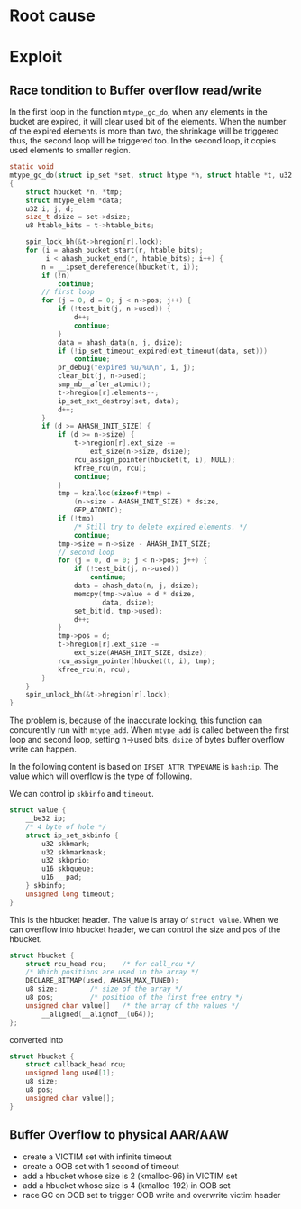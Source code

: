 # Root cause

# Exploit
## Race tondition to Buffer overflow read/write

In the first loop in the function `mtype_gc_do`, when any elements in the bucket are expired, it
will clear used bit of the elements.
When the number of the expired elements is more than two, the shrinkage will be triggered thus,
the second loop will be triggered too.
In the second loop, it copies used elements to smaller region.

```c
static void
mtype_gc_do(struct ip_set *set, struct htype *h, struct htable *t, u32 r)
{
	struct hbucket *n, *tmp;
	struct mtype_elem *data;
	u32 i, j, d;
	size_t dsize = set->dsize;
	u8 htable_bits = t->htable_bits;

	spin_lock_bh(&t->hregion[r].lock);
	for (i = ahash_bucket_start(r, htable_bits);
	     i < ahash_bucket_end(r, htable_bits); i++) {
		n = __ipset_dereference(hbucket(t, i));
		if (!n)
			continue;
        // first loop
		for (j = 0, d = 0; j < n->pos; j++) {
			if (!test_bit(j, n->used)) {
				d++;
				continue;
			}
			data = ahash_data(n, j, dsize);
			if (!ip_set_timeout_expired(ext_timeout(data, set)))
				continue;
			pr_debug("expired %u/%u\n", i, j);
			clear_bit(j, n->used);
			smp_mb__after_atomic();
			t->hregion[r].elements--;
			ip_set_ext_destroy(set, data);
			d++;
		}
		if (d >= AHASH_INIT_SIZE) {
			if (d >= n->size) {
				t->hregion[r].ext_size -=
					ext_size(n->size, dsize);
				rcu_assign_pointer(hbucket(t, i), NULL);
				kfree_rcu(n, rcu);
				continue;
			}
			tmp = kzalloc(sizeof(*tmp) +
				(n->size - AHASH_INIT_SIZE) * dsize,
				GFP_ATOMIC);
			if (!tmp)
				/* Still try to delete expired elements. */
				continue;
			tmp->size = n->size - AHASH_INIT_SIZE;
            // second loop
			for (j = 0, d = 0; j < n->pos; j++) {
				if (!test_bit(j, n->used))
					continue;
				data = ahash_data(n, j, dsize);
				memcpy(tmp->value + d * dsize,
				       data, dsize);
				set_bit(d, tmp->used);
				d++;
			}
			tmp->pos = d;
			t->hregion[r].ext_size -=
				ext_size(AHASH_INIT_SIZE, dsize);
			rcu_assign_pointer(hbucket(t, i), tmp);
			kfree_rcu(n, rcu);
		}
	}
	spin_unlock_bh(&t->hregion[r].lock);
}
```

The problem is, because of the inaccurate locking, this function can concurentlly run with
`mtype_add`. When `mtype_add` is called between the first loop and second loop, setting n->used bits, `dsize` of bytes
buffer overflow write can happen.

In the following content is based on `IPSET_ATTR_TYPENAME` is `hash:ip`.
The value which will overflow is the type of following.

We can control ip `skbinfo` and `timeout`.

```c
struct value {
    __be32 ip;
    /* 4 byte of hole */
    struct ip_set_skbinfo {
        u32 skbmark;
        u32 skbmarkmask;
        u32 skbprio;
        u16 skbqueue;
        u16 __pad;
    } skbinfo;
    unsigned long timeout;
}
```

This is the hbucket header. The value is array of `struct value`. When we can overflow into
hbucket header, we can control the size and pos of the hbucket.

```c
struct hbucket {
	struct rcu_head rcu;	/* for call_rcu */
	/* Which positions are used in the array */
	DECLARE_BITMAP(used, AHASH_MAX_TUNED);
	u8 size;		/* size of the array */
	u8 pos;			/* position of the first free entry */
	unsigned char value[]	/* the array of the values */
		__aligned(__alignof__(u64));
};
```

converted into
```c
struct hbucket {
    struct callback_head rcu;
    unsigned long used[1];
    u8 size;
    u8 pos;
    unsigned char value[];
}
```

## Buffer Overflow to physical AAR/AAW

- create a VICTIM set with infinite timeout
- create a OOB set with 1 second of timeout
- add a hbucket whose size is 2 (kmalloc-96) in VICTIM set
- add a hbucket whose size is 4 (kmalloc-192) in OOB set
- race GC on OOB set to trigger OOB write and overwrite victim header
